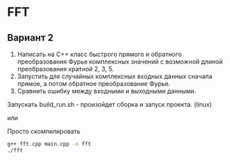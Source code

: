 # FFT

## Вариант 2
1. Написать на C++ класс быстрого прямого и обратного преобразования Фурье комплексных значений с возможной длиной преобразования кратной 2, 3, 5.
2. Запустить для случайных комплексных входных данных сначала прямое, а потом обратное преобразование Фурье. 
3. Сравнить ошибку между входными и выходными данными.


Запускать build_run.sh - произойдет сборка и запуск проекта. (linux)

или 

Просто скомпилировать 

```bash
g++ fft.cpp main.cpp -o fft
./fft
```

